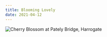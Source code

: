 ```yaml
---
title: Blooming Lovely
date: 2021-04-12
---
```

![Cherry Blossom at Pately Bridge, Harrogate](/images/9fad3c0ca8a4ae3828a45a6eccfeafe5-1024x768.jpeg)